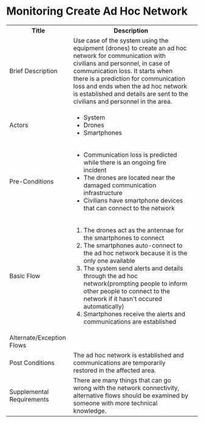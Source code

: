 # Monitoring Create Ad Hoc Network

<table>
  <tr>
    <th> Title </th>
    <th> Description </th>
  </tr>
  <tr>
    <td> Brief Description </td>
    <td>
      Use case of the system using the equipment (drones) to create an ad hoc network for communication with civilians and personnel, in case of communication loss. It starts when there is a prediction for communication loss and ends when the ad hoc network is established and details are sent to the civilians and personnel in the area.
    </td>
  </tr>
  <tr>
    <td> Actors </td>
    <td>
      <ul>
          <li>System</li>
          <li>Drones</li>
          <li>Smartphones</li>
      </ul>
    </td>
  </tr>
  <tr>
    <td> Pre-Conditions </td>
    <td>
      <ul>
          <li>Communication loss is predicted while there is an ongoing fire incident</li>
          <li>The drones are located near the damaged communication infrastructure</li>
          <li>Civilians have smartphone devices that can connect to the network</li>
      </ul>
    </td>
  </tr>
  <tr>
    <td> Basic Flow </td>
    <td>
      <ol>
          <li>The drones act as the antennae for the smartphones to connect</li>
          <li>The smartphones auto-connect to the ad hoc network because it is the only one available</li>
          <li>The system send alerts and details through the ad hoc network(prompting people to inform other people to connect to the network if it hasn't occured automatically)</li>
          <li>Smartphones receive the alerts and communications are established</li>
      </ol>
    </td>
  </tr>
  <tr>
    <td> Alternate/Exception Flows </td>
    <td>
    </td>
  <tr>
    <td> Post Conditions </td>
    <td>
        The ad hoc network is established and communications are temporarily restored in the affected area.
    <td>
  </tr>
  <tr>
    <td>Supplemental Requirements</td>
    <td>There are many things that can go wrong with the network connectivity, alternative flows should be examined by someone with more technical knowledge.</td>
  </tr>
<table>
